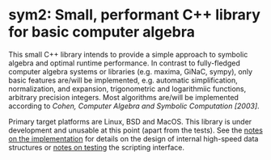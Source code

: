 
# sym2: Small, performant C++ library for basic computer algebra

This small C++ library intends to provide a simple approach to symbolic algebra and optimal runtime
performance. In contrast to fully-fledged computer algebra systems or libraries (e.g. maxima, GiNaC,
sympy), only basic features are/will be implemented, e.g. automatic simplification, normalization,
and expansion, trigonometric and logarithmiic functions, arbitrary precision integers. Most
algorithms are/will be implemented according to _Cohen, Computer Algebra and Symbolic Computation
[2003]_.

Primary target platforms are Linux, BSD and MacOS. This library is under development and unusable at
this point (apart from the tests). See the [notes on the implementation](docs/implementation.md) for
details on the design of internal high-speed data structures or [notes on testing](docs/testing.md)
the scripting interface.
